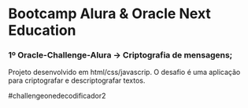 # Bootcamp Alura & Oracle Next Education
### 1º Oracle-Challenge-Alura -> Criptografia de mensagens; 

Projeto desenvolvido em html/css/javascrip. 
O desafio é uma aplicação para criptografar e descriptografar textos.


#challengeonedecodificador2
